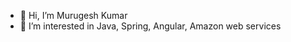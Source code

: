 - 👋 Hi, I’m Murugesh Kumar
- 👀 I’m interested in Java, Spring, Angular, Amazon web services

<!---
murugeshkumark/murugeshkumark is a ✨ special ✨ repository because its `README.md` (this file) appears on your GitHub profile.
You can click the Preview link to take a look at your changes.
--->
